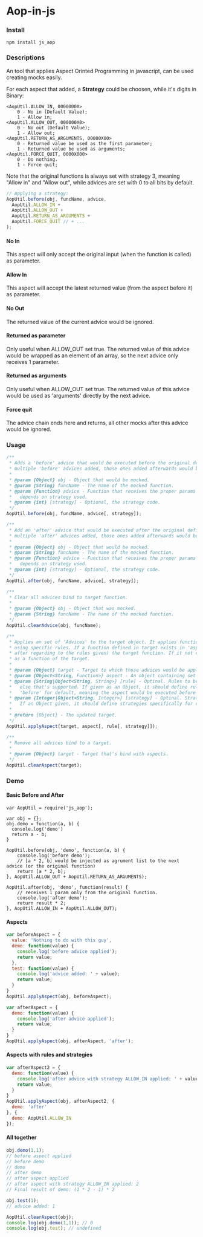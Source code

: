 Aop-in-js
=========
### Install
    npm install js_aop
### Descriptions
An tool that applies Aspect Orinted Programming in javascript, can be used creating mocks easily.

For each aspect that added, a <b>Strategy</b> could be choosen, while it's digits in Binary:

    <AopUtil.ALLOW_IN, 0000000X>
        0 - No in (Default Value);
        1 - Allow in;
    <AopUtil.ALLOW_OUT, 000000X0>
        0 - No out (Default Value);
        1 - Allow out;
    <AopUtil.RETURN_AS_ARGUMENTS, 00000X00>
        0 - Returned value be used as the first parameter;
        1 - Returned value be used as arguments;
    <AopUtil.FORCE_QUIT, 0000X000>
        0 - Do nothing.
        1 - Force quit;

Note that the original functions is always set with strategy 3, meaning "Allow in" and "Allow out", while advices are set with 0 to all bits by default.
```js
// Applying a strategy:
AopUtil.before(obj, funcName, advice,
  AopUtil.ALLOW_IN +
  AopUtil.ALLOW_OUT +
  AopUtil.RETURN_AS_ARGUMENTS +
  AopUtil.FORCE_QUIT // + ...
);
```

#### No In

This aspect will only accept the original input (when the function is called) as parameter.

#### Allow In

This aspect will accept the latest returned value (from the aspect before it) as parameter.

#### No Out

The returned value of the current advice would be ignored.

#### Returned as parameter

Only useful when ALLOW_OUT set true. The returned value of this advice would be wrapped as an element of an array, so the next advice only receives 1 parameter.

#### Returned as arguments

Only useful when ALLOW_OUT set true. The returned value of this advice would be used as 'arguments' directly by the next advice.

#### Force quit

The advice chain ends here and returns, all other mocks after this advice would be ignored.

### Usage


```js
/**
 * Adds a 'before' advice that would be executed before the original defined function body applied. Note that when
 * multiple 'before' advices added, those ones added afterwards would be executed in advance.
 *
 * @param {Object} obj - Object that would be mocked.
 * @param {String} funcName - The name of the mocked function.
 * @param {Function} advice - Function that receives the proper params as input, while the arguments received
 *   depends on strategy used.
 * @param {int} [strategy] - Optional, the strategy code.
 */
AopUtil.before(obj, funcName, advice[, strategy]);

/**
 * Add an 'after' advice that would be executed after the original defined function body applied. Note that when
 * multiple 'after' advices added, those ones added afterwards would be executed later.
 *
 * @param {Object} obj - Object that would be mocked.
 * @param {String} funcName - The name of the mocked function.
 * @param {Function} advice - Function that receives the proper params as input, while the arguments received
 *   depends on strategy used.
 * @param {int} [strategy] - Optional, the strategy code.
 */
AopUtil.after(obj, funcName, advice[, strategy]);

/**
 * Clear all advices bind to target function.
 *
 * @param {Object} obj - Object that was mocked.
 * @param {String} funcName - The name of the mocked function.
 */
AopUtil.clearAdvice(obj, funcName);

/**
 * Applies an set of 'Advices' to the target object. It applies functions defined in 'aspect' to the target object
 * using specific rules. If a function defined in target exists in 'aspect', the aspect would be used before (or
 * after regarding to the rules given) the target function. If it not exist, the aspect would be applied directly
 * as a function of the target.
 *
 * @param {Object} target - Target to which those advices would be applied.
 * @param {Object<String, Function>} aspect - An object containing set of functions that would be used as advices.
 * @param {String|Object<String, String>} [rule] - Optinal. Rules to be used. Can be 'before', 'after' or anything
 *   else that's supported. If given as an Object, it should define rules specifically for each advice. Using
 *   'before' for default, meaning the aspect would be executed before the target function.
 * @param {Integer|Object<String, Integer>} [strategy] - Optinal. Strategies to be used. Can be anything supported.
 *   If an Object given, it should define strategies specifically for each advice. Using 0 for default.
 *
 * @return {Object} - The updated target.
 */
AopUtil.applyAspect(target, aspect[, rule[, strategy]]);

/**
 * Remove all advices bind to a target.
 *
 * @param {Object} target - Target that's bind with aspects.
 */
AopUtil.clearAspect(target);
```

### Demo
#### Basic Before and After
```
var AopUtil = require('js_aop');

var obj = {};
obj.demo = function(a, b) {
  console.log('demo')
  return a - b;
}

AopUtil.before(obj, 'demo', function(a, b) {
    console.log('before demo');
    // [a * 2, b] would be injected as agrument list to the next advice (or the original function)
    return [a * 2, b];
}, AopUtil.ALLOW_OUT + AopUtil.RETURN_AS_ARGUMENTS);

AopUtil.after(obj, 'demo', function(result) {
    // receives 1 param only from the original function.
    console.log('after demo');
    return result * 2;
}, AopUtil.ALLOW_IN + AopUtil.ALLOW_OUT);
```
#### Aspects
```js
var beforeAspect = {
  value: 'Nothing to do with this guy',
  demo: function(value) {
    console.log('before advice applied');
    return value;
  },
  test: function(value) {
    console.log('advice added: ' + value);
    return value;
  }
}
AopUtil.applyAspect(obj, beforeAspect);

var afterAspect = {
  demo: function(value) {
    console.log('after advice applied');
    return value;
  }
}
AopUtil.applyAspect(obj, afterAspect, 'after');
```
#### Aspects with rules and strategies
```js
var afterAspect2 = {
  demo: function(value) {
    console.log('after advice with strategy ALLOW_IN applied: ' + value);
    return value;
  }
}
AopUtil.applyAspect(obj, afterAspect2, {
  demo: 'after'
}, {
  demo: AopUtil.ALLOW_IN
});
```
#### All together
```js
obj.demo(1,1);
// before aspect applied
// before demo
// demo
// after demo
// after aspect applied
// after aspect with strategy ALLOW_IN applied: 2
// Final result of demo: (1 * 2 - 1) * 2

obj.test(1);
// advice added: 1

AopUtil.clearAspect(obj);
console.log(obj.demo(1,1)); // 0
console.log(obj.test); // undefined
```